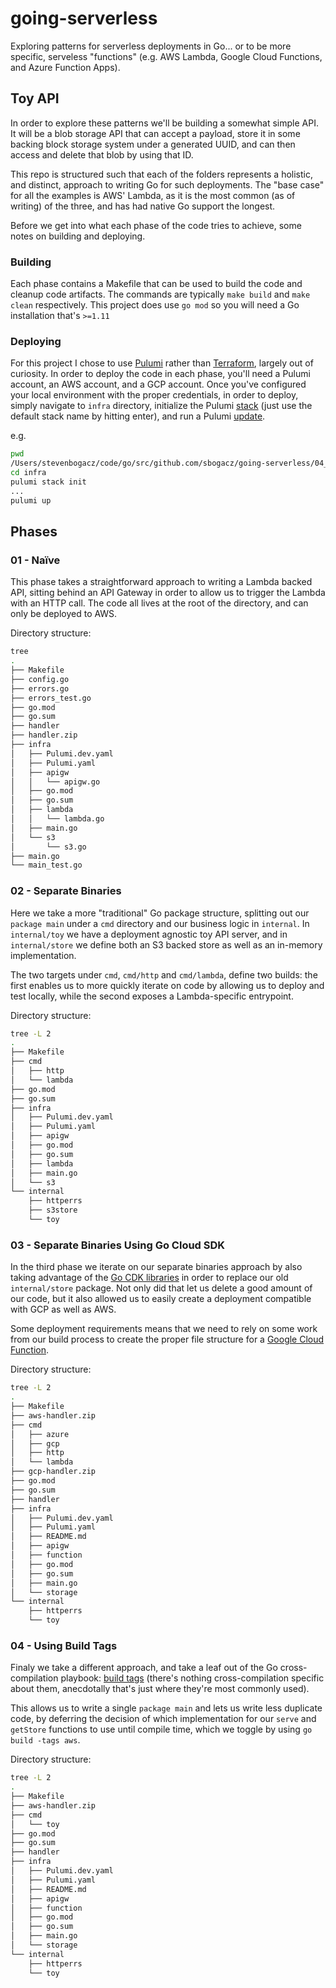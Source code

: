 # going-serverless

Exploring patterns for serverless deployments in Go... or to be more specific, serveless "functions" (e.g. 
AWS Lambda, Google Cloud Functions, and Azure Function Apps).  

## Toy API

In order to explore these patterns we'll be building a somewhat simple API. It will be a blob storage API
that can accept a payload, store it in some backing block storage system under a generated UUID, and can
then access and delete that blob by using that ID.

This repo is structured such that each of the folders represents a holistic, and distinct, approach to
writing Go for such deployments. The "base case" for all the examples is AWS' Lambda, as it is the most
common (as of writing) of the three, and has had native Go support the longest. 

Before we get into what each phase of the code tries to achieve, some notes on building and deploying. 

### Building

Each phase contains a Makefile that can be used to build the code and cleanup code artifacts. The commands
are typically `make build` and `make clean` respectively. This project does use `go mod` so you will need 
a Go installation that's `>=1.11`

### Deploying

For this project I chose to use [Pulumi](https://www.pulumi.com/) rather than [Terraform](https://www.terraform.io/), 
largely out of curiosity. In order to deploy the code in each phase, you'll need a Pulumi account, an AWS account, 
and a GCP account. Once you've configured your local environment with the proper credentials, in order to deploy,
simply navigate to `infra` directory, initialize the Pulumi [stack](https://www.pulumi.com/docs/intro/concepts/stack/)
(just use the default stack name by hitting enter),
and run a Pulumi [update](https://www.pulumi.com/docs/reference/cli/pulumi_up/). 

e.g.

```sh
pwd
/Users/stevenbogacz/code/go/src/github.com/sbogacz/going-serverless/04_build_tags
cd infra
pulumi stack init
...
pulumi up
```

## Phases

### 01 - Naïve

This phase takes a straightforward approach to writing a Lambda backed API, sitting behind an API Gateway in order to
allow us to trigger the Lambda with an HTTP call. The code all lives at the root of the directory, and can only be 
deployed to AWS.

Directory structure:
```sh
tree  
.
├── Makefile
├── config.go
├── errors.go
├── errors_test.go
├── go.mod
├── go.sum
├── handler
├── handler.zip
├── infra
│   ├── Pulumi.dev.yaml
│   ├── Pulumi.yaml
│   ├── apigw
│   │   └── apigw.go
│   ├── go.mod
│   ├── go.sum
│   ├── lambda
│   │   └── lambda.go
│   ├── main.go
│   └── s3
│       └── s3.go
├── main.go
└── main_test.go
```

### 02 - Separate Binaries

Here we take a more "traditional" Go package structure, splitting out our `package main` under a `cmd` directory
and our business logic in `internal`. In `internal/toy` we have a deployment agnostic toy API server, and in `internal/store` we define
both an S3 backed store as well as an in-memory implementation. 

The two targets under `cmd`, `cmd/http` and `cmd/lambda`, define two builds: the first enables us to more quickly iterate on code by allowing us
to deploy and test locally, while the second exposes a Lambda-specific entrypoint. 


Directory structure:
```sh
tree -L 2   
.
├── Makefile
├── cmd
│   ├── http
│   └── lambda
├── go.mod
├── go.sum
├── infra
│   ├── Pulumi.dev.yaml
│   ├── Pulumi.yaml
│   ├── apigw
│   ├── go.mod
│   ├── go.sum
│   ├── lambda
│   ├── main.go
│   └── s3
└── internal
    ├── httperrs
    ├── s3store
    └── toy
```

### 03 - Separate Binaries Using Go Cloud SDK

In the third phase we iterate on our separate binaries approach by also taking advantage of the [Go CDK libraries](https://gocloud.dev/)
in order to replace our old `internal/store` package. Not only did that let us delete a good amount of our code, but it also allowed us
to easily create a deployment compatible with GCP as well as AWS. 

Some deployment requirements means that we need to rely on some work from our build process to create the proper file structure for a 
[Google Cloud Function](https://cloud.google.com/functions/docs/writing#structuring_source_code). 

Directory structure:
```sh
tree -L 2  
.
├── Makefile
├── aws-handler.zip
├── cmd
│   ├── azure
│   ├── gcp
│   ├── http
│   └── lambda
├── gcp-handler.zip
├── go.mod
├── go.sum
├── handler
├── infra
│   ├── Pulumi.dev.yaml
│   ├── Pulumi.yaml
│   ├── README.md
│   ├── apigw
│   ├── function
│   ├── go.mod
│   ├── go.sum
│   ├── main.go
│   └── storage
└── internal
    ├── httperrs
    └── toy
```

### 04 - Using Build Tags

Finaly we take a different approach, and take a leaf out of the Go cross-compilation playbook: [build tags](https://golang.org/pkg/go/build/#hdr-Build_Constraints) 
(there's nothing cross-compilation specific about them, anecdotally that's just where they're most commonly used). 

This allows us to write a single `package main` and lets us write less duplicate code, by deferring the decision of which implementation for our 
`serve` and `getStore` functions to use until compile time, which we toggle by using `go build -tags aws`. 

Directory structure:
```sh
tree -L 2   
.
├── Makefile
├── aws-handler.zip
├── cmd
│   └── toy
├── go.mod
├── go.sum
├── handler
├── infra
│   ├── Pulumi.dev.yaml
│   ├── Pulumi.yaml
│   ├── README.md
│   ├── apigw
│   ├── function
│   ├── go.mod
│   ├── go.sum
│   ├── main.go
│   └── storage
└── internal
    ├── httperrs
    └── toy
```
